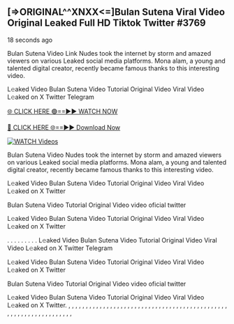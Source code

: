## [=>ORIGINAL^^XNXX<=]Bulan Sutena Viral Video Original Leaked Full HD Tiktok Twitter #3769

18 seconds ago

Bulan Sutena Video Link Nudes took the internet by storm and amazed viewers on various Leaked social media platforms. Mona alam, a young and talented digital creator, recently became famous thanks to this interesting video.

L𝚎aked Video Bulan Sutena Video Tutorial Original Video Viral Video L𝚎aked on X Twitter Telegram

[🌐 CLICK HERE 🟢==►► WATCH NOW](https://dekho-ki-hoy-07-2k25.blogspot.com/2025/01/viral-on.html)

[🔴 CLICK HERE 🌐==►► Download Now](https://dekho-ki-hoy-07-2k25.blogspot.com/2025/01/viral-on.html)

[![WATCH Videos](https://i.imgur.com/dJHk4Zq.gif)](https://dekho-ki-hoy-07-2k25.blogspot.com/2025/01/viral-on.html)

Bulan Sutena Video Nudes took the internet by storm and amazed viewers on various Leaked social media platforms. Mona alam, a young and talented digital creator, recently became famous thanks to this interesting video.

L𝚎aked Video Bulan Sutena Video Tutorial Original Video Viral Video L𝚎aked on X Twitter

Bulan Sutena Video Tutorial Original Video video oficial twitter

L𝚎aked Video Bulan Sutena Video Tutorial Original Video Viral Video L𝚎aked on X Twitter

. . . . . . . . . L𝚎aked Video Bulan Sutena Video Tutorial Original Video Viral Video L𝚎aked on X Twitter Telegram

L𝚎aked Video Bulan Sutena Video Tutorial Original Video Viral Video L𝚎aked on X Twitter

Bulan Sutena Video Tutorial Original Video video oficial twitter

L𝚎aked Video Bulan Sutena Video Tutorial Original Video Viral Video L𝚎aked on X Twitter.
,
,
,
,
,
,
,
,
,
,
,
,
,
,
,
,
,
,
,
,
,
,
,
,
,
,
,
,
,
,
,
,
,
,
,
,
,
,
,
,
,
,
,
,
,
,
,
,
,
,
,
,
,
,
,
,
,
,
,
,
,
,
,
,
,